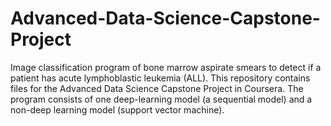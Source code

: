 # Advanced-Data-Science-Capstone-Project
Image classification program of bone marrow aspirate smears to detect if a patient has acute lymphoblastic leukemia (ALL). This repository contains files for the Advanced Data Science Capstone Project in Coursera. The program consists of one deep-learning model (a sequential model) and a non-deep learning model (support vector machine).
